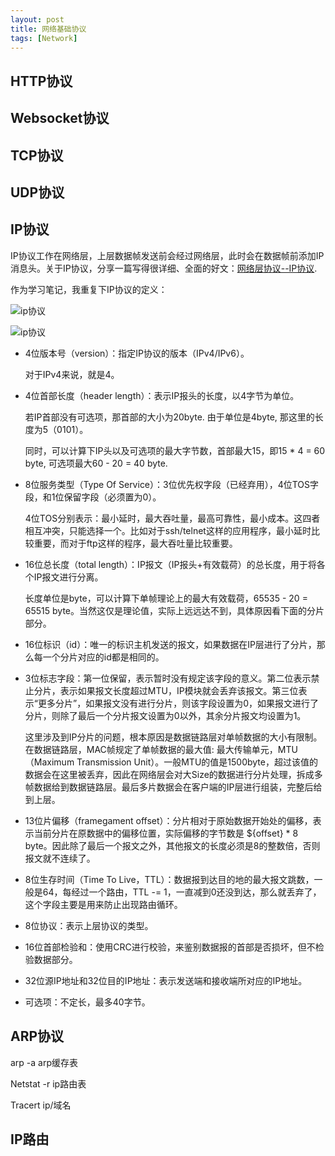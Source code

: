 ```yaml
---
layout: post
title: 网络基础协议
tags: [Network]
---
```


## HTTP协议



## Websocket协议



## TCP协议



## UDP协议



## IP协议

IP协议工作在网络层，上层数据帧发送前会经过网络层，此时会在数据帧前添加IP消息头。关于IP协议，分享一篇写得很详细、全面的好文：[网络层协议--IP协议](https://zhuanlan.zhihu.com/p/572053966).

作为学习笔记，我重复下IP协议的定义：

![ip协议]({{site.baseurl}}/assets/img/pexels/ip协议.png)

![ip协议](/Users/jintian/Documents/ip协议.png)

- 4位版本号（version）：指定IP协议的版本（IPv4/IPv6）。

  对于IPv4来说，就是4。

- 4位首部长度（header length）：表示IP报头的长度，以4字节为单位。

  若IP首部没有可选项，那首部的大小为20byte. 由于单位是4byte, 那这里的长度为5（0101）。

  同时，可以计算下IP头以及可选项的最大字节数，首部最大15，即15 * 4 = 60 byte, 可选项最大60 - 20 = 40 byte.

- 8位服务类型（Type Of Service）：3位优先权字段（已经弃用），4位TOS字段，和1位保留字段（必须置为0）。

  4位TOS分别表示：最小延时，最大吞吐量，最高可靠性，最小成本。这四者相互冲突，只能选择一个。比如对于ssh/telnet这样的应用程序，最小延时比较重要，而对于ftp这样的程序，最大吞吐量比较重要。

- 16位总长度（total length）：IP报文（IP报头+有效载荷）的总长度，用于将各个IP报文进行分离。

  长度单位是byte，可以计算下单帧理论上的最大有效载荷，65535 - 20 = 65515 byte。当然这仅是理论值，实际上远远达不到，具体原因看下面的分片部分。

- 16位标识（id）：唯一的标识主机发送的报文，如果数据在IP层进行了分片，那么每一个分片对应的id都是相同的。

- 3位标志字段：第一位保留，表示暂时没有规定该字段的意义。第二位表示禁止分片，表示如果报文长度超过MTU，IP模块就会丢弃该报文。第三位表示“更多分片”，如果报文没有进行分片，则该字段设置为0，如果报文进行了分片，则除了最后一个分片报文设置为0以外，其余分片报文均设置为1。

  这里涉及到IP分片的问题，根本原因是数据链路层对单帧数据的大小有限制。在数据链路层，MAC帧规定了单帧数据的最大值: 最大传输单元，MTU（Maximum Transmission Unit）。一般MTU的值是1500byte，超过该值的数据会在这里被丢弃，因此在网络层会对大Size的数据进行分片处理，拆成多帧数据给到数据链路层。最后多片数据会在客户端的IP层进行组装，完整后给到上层。

- 13位片偏移（framegament offset）：分片相对于原始数据开始处的偏移，表示当前分片在原数据中的偏移位置，实际偏移的字节数是 ${offset} * 8 byte。因此除了最后一个报文之外，其他报文的长度必须是8的整数倍，否则报文就不连续了。
- 8位生存时间（Time To Live，TTL）：数据报到达目的地的最大报文跳数，一般是64，每经过一个路由，TTL -= 1，一直减到0还没到达，那么就丢弃了，这个字段主要是用来防止出现路由循环。
- 8位协议：表示上层协议的类型。
- 16位首部检验和：使用CRC进行校验，来鉴别数据报的首部是否损坏，但不检验数据部分。
- 32位源IP地址和32位目的IP地址：表示发送端和接收端所对应的IP地址。
- 可选项：不定长，最多40字节。





## ARP协议

arp -a arp缓存表

Netstat -r ip路由表

Tracert ip/域名



## IP路由

